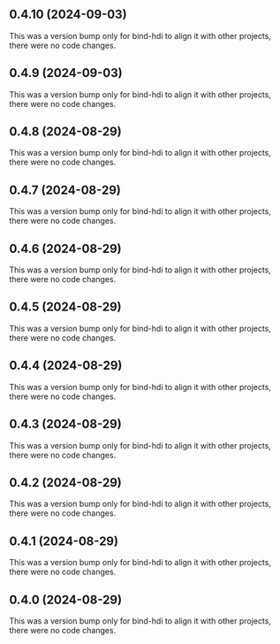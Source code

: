 









































## 0.4.10 (2024-09-03)

This was a version bump only for bind-hdi to align it with other projects, there were no code changes.

## 0.4.9 (2024-09-03)

This was a version bump only for bind-hdi to align it with other projects, there were no code changes.

## 0.4.8 (2024-08-29)

This was a version bump only for bind-hdi to align it with other projects, there were no code changes.

## 0.4.7 (2024-08-29)

This was a version bump only for bind-hdi to align it with other projects, there were no code changes.

## 0.4.6 (2024-08-29)

This was a version bump only for bind-hdi to align it with other projects, there were no code changes.

## 0.4.5 (2024-08-29)

This was a version bump only for bind-hdi to align it with other projects, there were no code changes.

## 0.4.4 (2024-08-29)

This was a version bump only for bind-hdi to align it with other projects, there were no code changes.

## 0.4.3 (2024-08-29)

This was a version bump only for bind-hdi to align it with other projects, there were no code changes.

## 0.4.2 (2024-08-29)

This was a version bump only for bind-hdi to align it with other projects, there were no code changes.

## 0.4.1 (2024-08-29)

This was a version bump only for bind-hdi to align it with other projects, there were no code changes.

## 0.4.0 (2024-08-29)

This was a version bump only for bind-hdi to align it with other projects, there were no code changes.